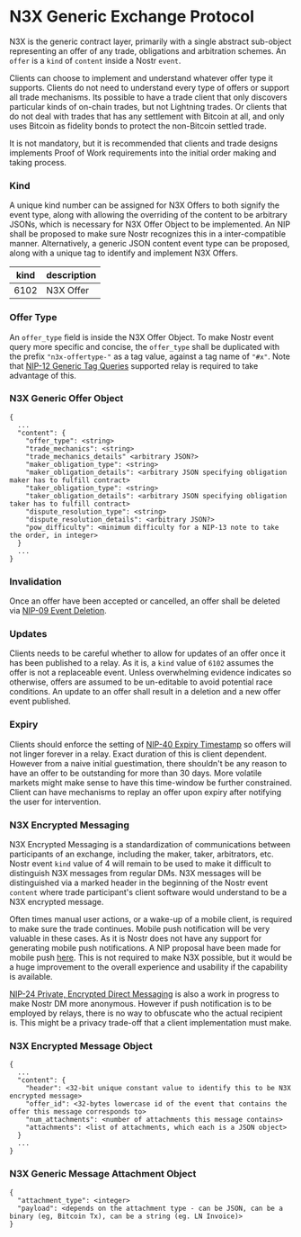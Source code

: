 # N3X Generic Exchange Protocol
N3X is the generic contract layer, primarily with a single abstract sub-object representing an offer of any trade, obligations and arbitration schemes. An `offer` is a `kind` of `content` inside a Nostr `event`.

Clients can choose to implement and understand whatever offer type it supports. Clients do not need to understand every type of offers or support all trade mechanisms. Its possible to have a trade client that only discovers particular kinds of on-chain trades, but not Lightning trades. Or clients that do not deal with trades that has any settlement with Bitcoin at all, and only uses Bitcoin as fidelity bonds to protect the non-Bitcoin settled trade.

It is not mandatory, but it is recommended that clients and trade designs implements Proof of Work requirements into the initial order making and taking process.

### Kind
A unique kind number can be assigned for N3X Offers to both signify the event type, along with allowing the overriding of the content to be arbitrary JSONs, which is necessary for N3X Offer Object to be implemented. An NIP shall be proposed to make sure Nostr recognizes this in a inter-compatible manner. Alternatively, a generic JSON content event type can be proposed, along with a unique tag to identify and implement N3X Offers.

| kind | description |
| ---- | ----------- |
| 6102 | N3X Offer   |

### Offer Type
An `offer_type` field is inside the N3X Offer Object. To make Nostr event query more specific and concise, the `offer_type` shall be duplicated with the prefix `"n3x-offertype-"` as a tag value, against a tag name of `"#x"`. Note that [NIP-12 Generic Tag Queries](https://github.com/nostr-protocol/nips/blob/master/12.md) supported relay is required to take advantage of this.

### N3X Generic Offer Object
```
{
  ...
  "content": {
    "offer_type": <string>
    "trade_mechanics": <string>
    "trade_mechanics_details" <arbitrary JSON?>
    "maker_obligation_type": <string>
    "maker_obligation_details": <arbitrary JSON specifying obligation maker has to fulfill contract>
    "taker_obligation_type": <string>
    "taker_obligation_details": <arbitrary JSON specifying obligation taker has to fulfill contract>
    "dispute_resolution_type": <string>
    "dispute_resolution_details": <arbitrary JSON?>
    "pow_difficulty": <minimum difficulty for a NIP-13 note to take the order, in integer>
  }
  ...
}
```

### Invalidation
Once an offer have been accepted or cancelled, an offer shall be deleted via [NIP-09 Event Deletion](https://github.com/nostr-protocol/nips/blob/master/09.md). 

### Updates
Clients needs to be careful whether to allow for updates of an offer once it has been published to a relay. As it is, a `kind` value of `6102` assumes the offer is not a replaceable event. Unless overwhelming evidence indicates so otherwise, offers are assumed to be un-editable to avoid potential race conditions. An update to an offer shall result in a deletion and a new offer event published.

### Expiry
Clients should enforce the setting of [NIP-40 Expiry Timestamp](https://github.com/nostr-protocol/nips/blob/master/40.md) so offers will not linger forever in a relay. Exact duration of this is client dependent. However from a naive initial guestimation, there shouldn't be any reason to have an offer to be outstanding for more than 30 days. More volatile markets might make sense to have this time-window be further constrained. Client can have mechanisms to replay an offer upon expiry after notifying the user for intervention.

### N3X Encrypted Messaging
N3X Encrypted Messaging is a standardization of communications between participants of an exchange, including the maker, taker, arbitrators, etc. Nostr event `kind` value of 4 will remain to be used to make it difficult to distinguish N3X messages from regular DMs. N3X messages will be distinguished via a marked header in the beginning of the Nostr event `content` where trade participant's client software would understand to be a N3X encrypted message.

Often times manual user actions, or a wake-up of a mobile client, is required to make sure the trade continues. Mobile push notification will be very valuable in these cases. As it is Nostr does not have any support for generating mobile push notifications. A NIP proposal have been made for mobile push [here](https://github.com/nostr-protocol/nips/issues/257). This is not required to make N3X possible, but it would be a huge improvement to the overall experience and usability if the capability is available.

[NIP-24 Private, Encrypted Direct Messaging](https://github.com/jeffthibault/nips/blob/private-messages-v2/24.md) is also a work in progress to make Nostr DM more anonymous. However if push notification is to be employed by relays, there is no way to obfuscate who the actual recipient is. This might be a privacy trade-off that a client implementation must make.

### N3X Encrypted Message Object
```
{
  ...
  "content": {
    "header": <32-bit unique constant value to identify this to be N3X encrypted message>
    "offer_id": <32-bytes lowercase id of the event that contains the offer this message corresponds to>
    "num_attachments": <number of attachments this message contains>
    "attachments": <list of attachments, which each is a JSON object>
  }
  ...
}
```

### N3X Generic Message Attachment Object
```
{
  "attachment_type": <integer>
  "payload": <depends on the attachment type - can be JSON, can be a binary (eg, Bitcoin Tx), can be a string (eg. LN Invoice)>
}
```